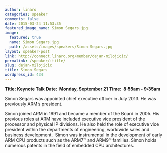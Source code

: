 ```yaml
---
author: linaro
categories: speaker
comments: false
date: 2015-03-24 11:53:35
featured_image_name: Simon Segars.jpg
image:
  featured: true
  name: Simon Segars.jpg
  path: /assets/images/speakers/Simon Segars.jpg
layout: speaker-post
link: http://connect.linaro.org/member/dejan-milojicic/
permalink: /speaker/:title/
slug: dejan-milojicic
title: Simon Segars
wordpress_id: 434
---
```


**Title: Keynote Talk**
**Date:  Monday, September 21**
**Time:  8:55am - 9:35am**
  

Simon Segars was appointed chief executive officer in July 2013. He was previously ARM’s president.
  

Simon joined ARM in 1991 and became a member of the Board in 2005. His previous roles at ARM have included executive vice president of the processor and physical IP divisions. He also held the role of executive vice president within the departments of engineering, worldwide sales and business development.  Simon was instrumental in the development of early ARM CPU products such as the ARM7™ and ARM9™ families. Simon holds numerous patents in the field of embedded CPU architectures.